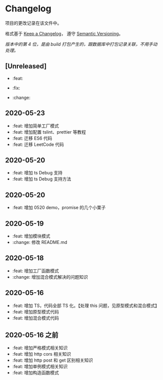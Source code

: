 # Changelog

项目的更改记录在该文件中。

格式基于 [Keep a Changelog](https://keepachangelog.com/en/1.0.0/)，
遵守 [Semantic Versioning](https://semver.org/spec/v2.0.0.html)。

_版本中的第 4 位，是由 build 打包产生的，跟数据库中打包记录关联，不用手动处理。_

## [Unreleased]

- :feat:

- :fix:

- :change:

## 2020-05-23

- :feat: 增加简单工厂模式
- :feat: 增加配置 tslint、prettier 等教程
- :feat: 迁移 ES6 代码
- :feat: 迁移 LeetCode 代码

## 2020-05-20

- :feat: 增加 ts Debug 支持
- :feat: 增加 ts Debug 支持方法

## 2020-05-20

- :feat: 增加 0520 demo，promise 的几个小栗子

## 2020-05-19

- :feat: 增加模块模式
- :change: 修改 README.md

## 2020-05-18

- :feat: 增加工厂函数模式
- :change: 增加混合模式解决的问题知识

## 2020-05-16

- :feat: 增加 TS，代码全部 TS 化。【处理 this 问题，见原型模式和混合模式】
- :feat: 增加原型模式代码
- :feat: 增加混合模式代码

## 2020-05-16 之前

- :feat: 增加严格模式相关知识
- :feat: 增加 http cors 相关知识
- :feat: 增加 http post 和 get 区别相关知识
- :feat: 增加单例模式相关知识
- :feat: 增加构造函数模式
